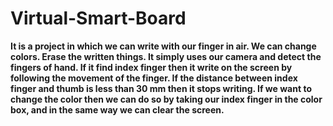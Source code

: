 # Virtual-Smart-Board
<b>
  It is a project in which we can write with our finger in air. 
  We can change colors. Erase the written things. 
  It simply uses our camera and detect the fingers of hand. 
  If it find index finger then it write on the screen by following the movement of the finger. 
  If the distance between index finger and thumb is less than 30 mm then it stops writing. 
  If we want to change the color then we can do so by taking our index finger in the color box, and in the same way we can clear the screen.
</b>

